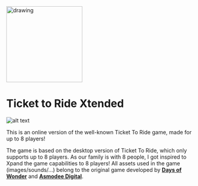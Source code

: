 <img src="https://i.imgur.com/Yiq44zH.png" alt="drawing" width="200" style="margin-left: auto; margin-right: auto;"/>

# Ticket to Ride Xtended
![alt text](https://www.code-inspector.com/project/7050/score/svg "Code Quality Score")

This is an online version of the well-known Ticket To Ride game, made for up to 8 players!

The game is based on the desktop version of Ticket To Ride, which only supports up to 8 players. As our family is with 8 people, I got inspired to Xpand the game capabilities to 8 players!
All assets used in the game (images/sounds/...) belong to the original game developed by **[Days of Wonder](https://www.daysofwonder.com/)** and **[Asmodee Digital](https://www.asmodee-digital.com/)**.
